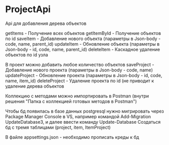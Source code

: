 # ProjectApi
Api для добавления дерева объектов

getItems - Получение всех объектов
getItemById - Получение объектов по id
saveItem - Добавление нового объекта (параметры в Json-body - code, name, parent_id)
updateItem - Обновление объекта (параметры в Json-body - id, code, name, parent_id)
deleteItem - Каскадное удаление объектов по id узла

В проект можно добавить любое количество объектов
saveProject - Добавление нового проекта (параметры в Json-body - code, name)
updateProject - Обновление проекта (параметры в Json-body - id, code, name, item_id)
deleteProject - Удаление проекта по id (не приводит к удаление дерева объектов

Коллекцию с методами можно импортировать в Postman (внутри решения "Папка с коллекцией готовых методов в Postman")

Чтобы бд появилась в базе данных postgresql нужно мигрировать через Package Manager Console в VS, например командой Add-Migration UpdateDatabase3, и далее ввести команду Update-Database
Создаться бд с тремя таблицами (project, item, ItemProject)

В файле appsettings.json - необходимо прописать креды к бд 
